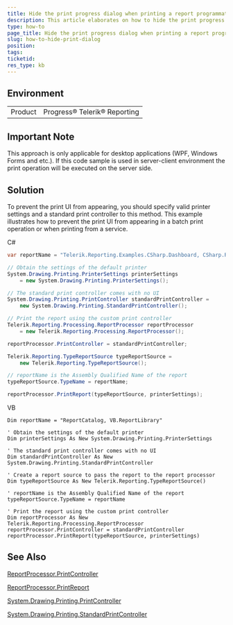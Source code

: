 ```yaml
---
title: Hide the print progress dialog when printing a report programmatically
description: This article elaborates on how to hide the print progress dialog when printing a report programmatically
type: how-to
page_title: Hide the print progress dialog when printing a report programmatically
slug: how-to-hide-print-dialog
position: 
tags: 
ticketid: 
res_type: kb
---
```


## Environment
<table>
	<tr>
		<td>Product</td>
		<td>Progress® Telerik® Reporting </td>
	</tr>
</table>

## Important Note
This approach is only applicable for desktop applications (WPF, Windows Forms and etc.). If this code sample is used in server-client environment the print operation will be executed on the server side.

## Solution

To prevent the print UI from appearing, you should specify valid printer settings and a standard print controller to this method. This example illustrates how to prevent the print UI from appearing in a batch print operation or when printing from a service.

C#
```C#
var reportName = "Telerik.Reporting.Examples.CSharp.Dashboard, CSharp.ReportLibrary";

// Obtain the settings of the default printer
System.Drawing.Printing.PrinterSettings printerSettings
    = new System.Drawing.Printing.PrinterSettings();

// The standard print controller comes with no UI
System.Drawing.Printing.PrintController standardPrintController =
    new System.Drawing.Printing.StandardPrintController();

// Print the report using the custom print controller
Telerik.Reporting.Processing.ReportProcessor reportProcessor
    = new Telerik.Reporting.Processing.ReportProcessor();

reportProcessor.PrintController = standardPrintController;

Telerik.Reporting.TypeReportSource typeReportSource =
    new Telerik.Reporting.TypeReportSource();

// reportName is the Assembly Qualified Name of the report
typeReportSource.TypeName = reportName;

reportProcessor.PrintReport(typeReportSource, printerSettings);
```

VB
```VB
Dim reportName = "ReportCatalog, VB.ReportLibrary"

' Obtain the settings of the default printer
Dim printerSettings As New System.Drawing.Printing.PrinterSettings

' The standard print controller comes with no UI
Dim standardPrintController As New System.Drawing.Printing.StandardPrintController

' Create a report source to pass the report to the report processor
Dim typeReportSource As New Telerik.Reporting.TypeReportSource()

' reportName is the Assembly Qualified Name of the report
typeReportSource.TypeName = reportName

' Print the report using the custom print controller
Dim reportProcessor As New Telerik.Reporting.Processing.ReportProcessor
reportProcessor.PrintController = standardPrintController
reportProcessor.PrintReport(typeReportSource, printerSettings)
```

## See Also
  [ReportProcessor.PrintController](https://docs.telerik.com/reporting/p-telerik-reporting-processing-reportprocessor-printcontroller)

  [ReportProcessor.PrintReport](https://docs.telerik.com/reporting/overload-telerik-reporting-processing-reportprocessor-printreport)

  [System.Drawing.Printing.PrintController](http://msdn2.microsoft.com/en-us/library/bffaf7th)

  [System.Drawing.Printing.StandardPrintController](http://msdn2.microsoft.com/en-us/library/xsy01e55)


  